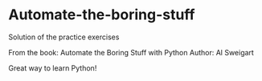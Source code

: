 # Automate-the-boring-stuff
Solution of the practice exercises

From the book: Automate the Boring Stuff with Python
Author: Al Sweigart

Great way to learn Python!
